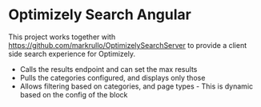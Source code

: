 # Optimizely Search Angular
This project works together with https://github.com/markrullo/OptimizelySearchServer to provide a client side search experience for Optimizely.

* Calls the results endpoint and can set the max results
* Pulls the categories configured, and displays only those
* Allows filtering based on categories, and page types - This is dynamic based on the config of the block
